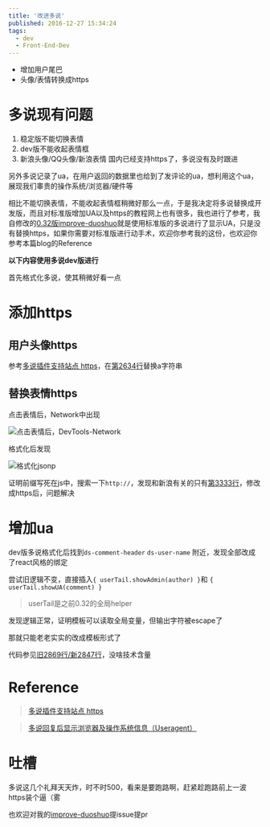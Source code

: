 ```yaml
---
title: '改进多说'
published: 2016-12-27 15:34:24
tags:
  - dev
  - Front-End-Dev
---
```


- 增加用户尾巴
- 头像/表情转换成https

<!-- more -->

# 多说现有问题

1. 稳定版不能切换表情
2. dev版不能收起表情框
3. 新浪头像/QQ头像/新浪表情 国内已经支持https了，多说没有及时跟进

另外多说记录了ua，在用户返回的数据里也给到了发评论的ua，想利用这个ua，展现我们睾贵的操作系统/浏览器/硬件等

相比不能切换表情，不能收起表情框稍微好那么一点，于是我决定将多说替换成开发版，而且对标准版增加UA以及https的教程网上也有很多，我也进行了参考，我自修改的[0.32版improve-duoshuo](https://github.com/xingoxu/improve-duoshuo/blob/b3985130b8fe565e5d47185edcc12c5efc4022ac/embed.js)就是使用标准版的多说进行了显示UA，只是没有替换https，如果你需要对标准版进行动手术，欢迎你参考我的这份，也欢迎你参考本篇blog的Reference

**以下内容使用多说dev版进行**

首先格式化多说，使其稍微好看一点

# 添加https

## 用户头像https
参考[多说插件支持站点 https](https://blog.nofile.cc/posts/2016/11/26/note-duoshuo-https.html)，在[第2634行](https://github.com/xingoxu/improve-duoshuo/commit/0c4a3456784e98f5a47ef0a46f5a5f4e3165f66a)替换a字符串

## 替换表情https

点击表情后，Network中出现

![点击表情后，DevTools-Network](https://ooo.0o0.ooo/2016/12/27/586228e6c8f9e.png)

格式化后发现

![格式化jsonp](https://ooo.0o0.ooo/2016/12/27/586229a1c0dae.png)

证明前缀写死在js中，搜索一下`http://`，发现和新浪有关的只有[第3333行](https://github.com/xingoxu/improve-duoshuo/commit/0c4a3456784e98f5a47ef0a46f5a5f4e3165f66a)，修改成https后，问题解决


# 增加ua

dev版多说格式化后找到`ds-comment-header` `ds-user-name` 附近，发现全部改成了react风格的绑定

尝试旧逻辑不变，直接插入`{ userTail.showAdmin(author) }`和 `{ userTail.showUA(comment) }` 
> userTail是之前0.32的全局helper

发现逻辑正常，证明模板可以读取全局变量，但输出字符被escape了

那就只能老老实实的改成模板形式了

代码参见[旧2869行/新2847行](https://github.com/xingoxu/improve-duoshuo/commit/81106ba23d110f0e866e627799fc95d6bec6bc76)，没啥技术含量

# Reference

> [多说插件支持站点 https](https://blog.nofile.cc/posts/2016/11/26/note-duoshuo-https.html)

> [多说回复后显示浏览器及操作系统信息（Useragent）](http://ssk.91txh.com/209)

# 吐槽

多说这几个礼拜天天炸，时不时500，看来是要跑路啊，赶紧趁跑路前上一波https装个逼（雾

也欢迎对我的[improve-duoshuo](https://github.com/xingoxu/improve-duoshuo)提issue提pr